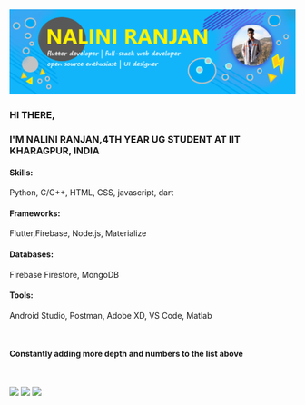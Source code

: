 <img src="https://github.com/nalini21/nalini21/blob/master/gitcover.png">
<h3>HI THERE,</h3>
<h3>I'M NALINI RANJAN,4TH YEAR UG STUDENT AT IIT KHARAGPUR, INDIA</h3>
<h4>Skills:</h4> <p>Python, C/C++, HTML, CSS, javascript, dart</p>
<h4>Frameworks:</h4> <p>Flutter,Firebase, Node.js,  Materialize</p>
<h4>Databases:</h4> <p>Firebase Firestore, MongoDB</p>
<h4>Tools:</h4> <p>Android Studio, Postman, Adobe XD, VS Code, Matlab</p></br>
<h4>Constantly adding more depth and numbers to the list above</h4>
</br>

<p><a href="https://www.facebook.com/profile.php?id=100009726781584" target="_blank"><img src="https://img.shields.io/badge/facebook-%231877F2.svg?&style=for-the-badge&logo=facebook&logoColor=white" height="32px"></a>
<a href="https://www.instagram.com/_nalini.ranjan/?hl=en" target="_blank"><img src="https://img.shields.io/badge/instagram-%23E4405F.svg?&style=for-the-badge&logo=instagram&logoColor=white" height="32px"></a>
<a href="https://www.linkedin.com/in/nalini-jatwar-23b651147" target="_blank"><img src="https://img.shields.io/badge/linkedin-%230077B5.svg?&style=for-the-badge&logo=linkedin&logoColor=white" height="32px"></a></p>
<!--
**nalini21/nalini21** is a ✨ _special_ ✨ repository because its `README.md` (this file) appears on your GitHub profile.

Here are some ideas to get you started:

- 🔭 I’m currently working on ...
- 🌱 I’m currently learning ...
- 👯 I’m looking to collaborate on ...
- 🤔 I’m looking for help with ...
- 💬 Ask me about ...
- 📫 How to reach me: ...
- 😄 Pronouns: ...
- ⚡ Fun fact: ...
-->
